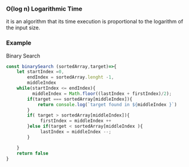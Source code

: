 ### O(log n) Logarithmic Time
it is an algorithm that its time execution is proportional to the logarithm of the input size.

### Example 
Binary Search 
```js
const binarySearch (sortedArray,target)=>{
    let startIndex =0,
        endIndex = sortedArray.lenght -1,
        middleIndex
    while(startIndex <= endIndex){
          middleIndex = Math.floor((lastIndex + firstIndex)/2);
        if(target === sortedArray[middleIndex]){
            return console.log(`target found in ${middleIndex }`)
        }
        if( target > sortedArray[middleIndex]){
             firstIndex = middleIndex ++
        }else if(target < sortedArray[middleIndex ){
             lastIndex = middleIndex --;
        }

    }
    return false
}
```
